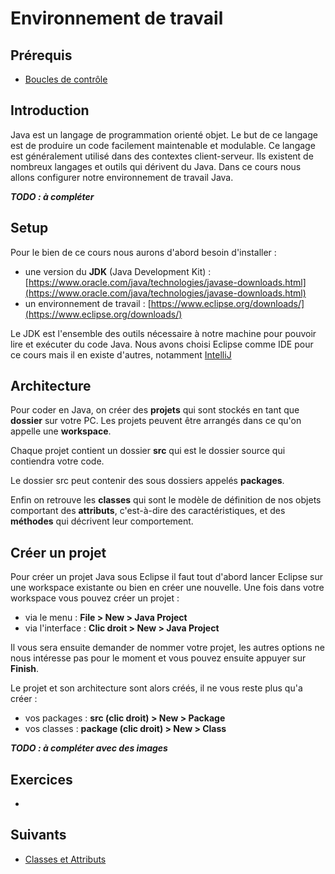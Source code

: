 # Environnement de travail

## Prérequis

+ [Boucles de contrôle]()

## Introduction

Java est un langage de programmation orienté objet. Le but de ce langage est de produire un code facilement maintenable et modulable.
Ce langage est généralement utilisé dans des contextes client-serveur. Ils existent de nombreux langages et outils qui dérivent du Java.
Dans ce cours nous allons configurer notre environnement de travail Java.

***TODO : à compléter***

## Setup

Pour le bien de ce cours nous aurons d'abord besoin d'installer :

+ une version du **JDK** (Java Development Kit) : [https://www.oracle.com/java/technologies/javase-downloads.html](https://www.oracle.com/java/technologies/javase-downloads.html)
+ un environnement de travail : [https://www.eclipse.org/downloads/](https://www.eclipse.org/downloads/)

Le JDK est l'ensemble des outils nécessaire à notre machine pour pouvoir lire et exécuter du code Java.
Nous avons choisi Eclipse comme IDE pour ce cours mais il en existe d'autres, notamment [IntelliJ](https://www.jetbrains.com/fr-fr/idea/download/#section=windows)

## Architecture

Pour coder en Java, on créer des **projets** qui sont stockés en tant que **dossier** sur votre PC. Les projets peuvent être arrangés dans ce qu'on appelle une **workspace**.

Chaque projet contient un dossier **src** qui est le dossier source qui contiendra votre code.

Le dossier src peut contenir des sous dossiers appelés **packages**.

Enfin on retrouve les **classes** qui sont le modèle de définition de nos objets comportant des **attributs**, c'est-à-dire des caractéristiques, et des **méthodes** qui décrivent leur comportement.

## Créer un projet

Pour créer un projet Java sous Eclipse il faut tout d'abord lancer Eclipse sur une workspace existante ou bien en créer une nouvelle. Une fois dans votre workspace vous pouvez créer un projet :

+ via le menu : **File > New > Java Project**
+ via l'interface : **Clic droit > New > Java Project**

Il vous sera ensuite demander de nommer votre projet, les autres options ne nous intéresse pas pour le moment et vous pouvez ensuite appuyer sur **Finish**.

Le projet et son architecture sont alors créés, il ne vous reste plus qu'a créer :

+ vos packages : **src (clic droit) > New > Package**
+ vos classes : **package (clic droit) > New > Class**

***TODO : à compléter avec des images***

## Exercices

+

## Suivants

+ [Classes et Attributs]()

